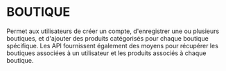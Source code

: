 # BOUTIQUE

Permet aux utilisateurs de créer un compte, d'enregistrer une ou plusieurs boutiques, et d'ajouter des produits catégorisés pour chaque boutique spécifique. Les API fournissent également des moyens pour récupérer les boutiques associées à un utilisateur et les produits associés à chaque boutique.
